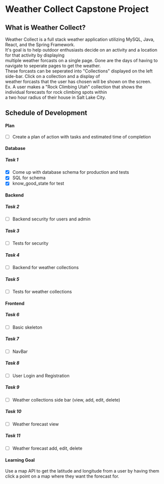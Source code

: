 # Weather Collect Capstone Project

## What is Weather Collect?

Weather Collect is a full stack weather application utilizing MySQL, Java, React, and the Spring Framework.<br>
It's goal is to help outdoor enthusiasts decide on an activity and a location for that activity by displaying <br>
multiple weather forcasts on a single page. Gone are the days of having to navigate to seperate pages to get the weather.<br>
These forcasts can be seperated into "Collections" displayed on the left side-bar. Click on a collection and a display of<br>
weather forcasts that the user has chosen will be shown on the screen. <br>
Ex. A user makes a "Rock Climbing Utah" collection that shows the individual forecasts for rock climbing spots within <br>
a two hour radius of their house in Salt Lake City.

## Schedule of Development

#### Plan

-   [ ] Create a plan of action with tasks and estimated time of completion

#### Database

##### Task 1

-   [x] Come up with database schema for production and tests
-   [x] SQL for schema
-   [x] know_good_state for test

#### Backend

##### Task 2

-   [ ] Backend security for users and admin

##### Task 3

-   [ ] Tests for security

##### Task 4

-   [ ] Backend for weather collections

##### Task 5

-   [ ] Tests for weather collections

#### Frontend

##### Task 6

-   [ ] Basic skeleton

##### Task 7

-   [ ] NavBar

##### Task 8

-   [ ] User Login and Registration

##### Task 9

-   [ ] Weather collections side bar (view, add, edit, delete)

##### Task 10

-   [ ] Weather forecast view

##### Task 11

-   [ ] Weather forecast add, edit, delete

#### Learning Goal

Use a map API to get the latitude and longitude from a user by having them click a point on a map where they want the forecast for.
